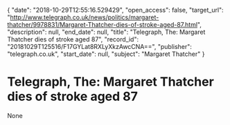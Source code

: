 {
  "date": "2018-10-29T12:55:16.529429", 
  "open_access": false, 
  "target_url": "http://www.telegraph.co.uk/news/politics/margaret-thatcher/9978831/Margaret-Thatcher-dies-of-stroke-aged-87.html", 
  "description": null, 
  "end_date": null, 
  "title": "Telegraph, The: Margaret Thatcher dies of stroke aged 87", 
  "record_id": "20181029T125516/F17GYLat8RXLyXkzAwcCNA==", 
  "publisher": "telegraph.co.uk", 
  "start_date": null, 
  "subject": "Margaret Thatcher"
}

# Telegraph, The: Margaret Thatcher dies of stroke aged 87

None